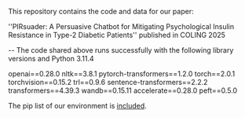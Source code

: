This repository contains the code and data for our paper:

''PIRsuader: A Persuasive Chatbot for Mitigating Psychological Insulin
Resistance in Type-2 Diabetic Patients'' published in COLING 2025

--
The code shared above runs successfully with the following library versions and Python 3.11.4 

openai==0.28.0
nltk==3.8.1
pytorch-transformers==1.2.0
torch==2.0.1
torchvision==0.15.2
trl==0.9.6
sentence-transformers==2.2.2
transformers==4.39.3
wandb==0.15.11
accelerate==0.28.0
peft==0.5.0

The pip list of our environment is <a href="pip_list.txt">included</a>.
